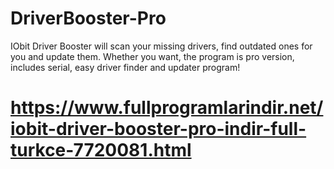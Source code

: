 # DriverBooster-Pro
IObit Driver Booster will scan your missing drivers, find outdated ones for you and update them. Whether you want, the program is pro version, includes serial, easy driver finder and updater program!
# https://www.fullprogramlarindir.net/iobit-driver-booster-pro-indir-full-turkce-7720081.html
